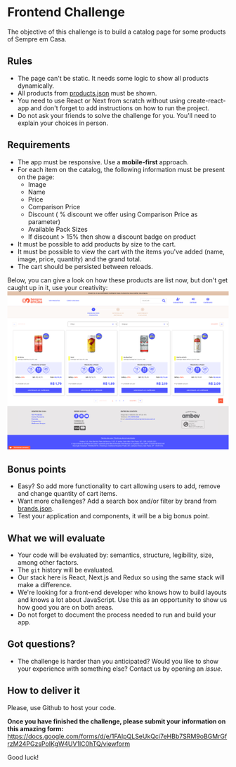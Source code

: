 # Frontend Challenge
The objective of this challenge is to build a catalog page for some products of Sempre em Casa.

## Rules
- The page can't be static. It needs some logic to show all products dynamically.
- All products from [products.json](files/products.json) must be shown.
- You need to use React or Next from scratch without using create-react-app and don't forget to add instructions on how to run the project.
- Do not ask your friends to solve the challenge for you. You'll need to explain your choices in person.

## Requirements
- The app must be responsive. Use a **mobile-first** approach.
- For each item on the catalog, the following information must be present on the page:
    - Image
    - Name
    - Price
    - Comparison Price
    - Discount (  % discount we offer using Comparison Price as parameter)
    - Available Pack Sizes
    - If discount > 15% then show a discount badge on product
- It must be possible to add products by size to the cart.
- It must be possible to view the cart with the items you've added (name, image, price, quantity) and the grand total.
- The cart should be persisted between reloads.

Below, you can give a look on how these products are list now, but don't get caught up in it, use your creativity:
![Products List](files/images/products.png)

## Bonus points
- Easy? So add more functionality to cart allowing users to add, remove and change quantity of cart items.
- Want more challenges? Add a search box and/or filter by brand from [brands.json](files/brands.json).
- Test your application and components, it will be a big bonus point.

## What we will evaluate
- Your code will be evaluated by: semantics, structure, legibility, size, among other factors.
- The `git` history will be evaluated.
- Our stack here is React, Next.js and Redux so using the same stack will make a difference.
- We're looking for a front-end developer who knows how to build layouts and knows a lot about JavaScript. Use this as an opportunity to show us how good you are on both areas.
- Do not forget to document the process needed to run and build your app.

## Got questions?
- The challenge is harder than you anticipated? Would you like to show your experience with something else? Contact us by opening an _issue_.

## How to deliver it
Please, use Github to host your code.

**Once you have finished the challenge, please submit your information on this amazing form:**
  https://docs.google.com/forms/d/e/1FAIpQLSeUkQci7eHBb7SRM9oBGMrGfrzM24PGzsPoIKgW4UV1lC0hTQ/viewform

Good luck!